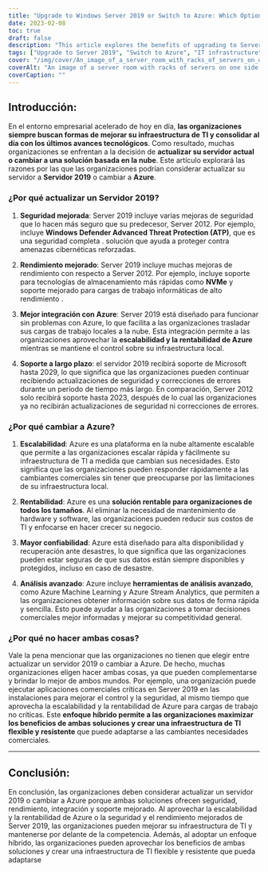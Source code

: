 ```yaml
---
title: "Upgrade to Windows Server 2019 or Switch to Azure: Which Option is Right for Your Business?"
date: 2023-02-08
toc: true
draft: false
description: "This article explores the benefits of upgrading to Server 2019 or switching to Azure, including improved security, performance, integration, and support, to help organizations make the best decision for their IT infrastructure."
tags: ["Upgrade to Server 2019", "Switch to Azure", "IT infrastructure", "Business technology", "Security enhancements", "Performance improvements", "Integration with Azure", "Long-term support", "Scalability", "Cost-effectiveness", "Increased reliability", "Advanced analytics", "Hybrid approach", "Flexible and resilient IT infrastructure"]
cover: "/img/cover/An_image_of_a_server_room_with_racks_of_servers_on_one_side.png"
coverAlt: "An image of a server room with racks of servers on one side and a cloud on the other side, with a person standing in the middle looking at them both."
coverCaption: ""
---
```


 ## Introducción:  En el entorno empresarial acelerado de hoy en día, **las organizaciones siempre buscan formas de mejorar su infraestructura de TI y consolidar al día con los últimos avances tecnológicos**. Como resultado, muchas organizaciones se enfrentan a la decisión de **actualizar su servidor actual o cambiar a una solución basada en la nube**. Este artículo explorará las razones por las que las organizaciones podrían considerar actualizar su servidor a **Servidor 2019** o cambiar a **Azure**.  ### ¿Por qué actualizar un Servidor 2019?  1. **Seguridad mejorada**: Server 2019 incluye varias mejoras de seguridad que lo hacen más seguro que su predecesor, Server 2012. Por ejemplo, incluye **Windows Defender Advanced Threat Protection (ATP)**, que es una seguridad completa . solución que ayuda a proteger contra amenazas cibernéticas reforzadas.  2. **Rendimiento mejorado**: Server 2019 incluye muchas mejoras de rendimiento con respecto a Server 2012. Por ejemplo, incluye soporte para tecnologías de almacenamiento más rápidas como **NVMe** y soporte mejorado para cargas de trabajo informáticas de alto rendimiento .  3. **Mejor integración con Azure**: Server 2019 está diseñado para funcionar sin problemas con Azure, lo que facilita a las organizaciones trasladar sus cargas de trabajo locales a la nube. Esta integración permite a las organizaciones aprovechar la **escalabilidad y la rentabilidad de Azure** mientras se mantiene el control sobre su infraestructura local.  4. **Soporte a largo plazo**: el servidor 2019 recibirá soporte de Microsoft hasta 2029, lo que significa que las organizaciones pueden continuar recibiendo actualizaciones de seguridad y correcciones de errores durante un período de tiempo más largo. En comparación, Server 2012 solo recibirá soporte hasta 2023, después de lo cual las organizaciones ya no recibirán actualizaciones de seguridad ni correcciones de errores.  ### ¿Por qué cambiar a Azure?  1. **Escalabilidad**: Azure es una plataforma en la nube altamente escalable que permite a las organizaciones escalar rápida y fácilmente su infraestructura de TI a medida que cambian sus necesidades. Esto significa que las organizaciones pueden responder rápidamente a las cambiantes comerciales sin tener que preocuparse por las limitaciones de su infraestructura local.  2. **Rentabilidad**: Azure es una **solución rentable para organizaciones de todos los tamaños**. Al eliminar la necesidad de mantenimiento de hardware y software, las organizaciones pueden reducir sus costos de TI y enfocarse en hacer crecer su negocio.  3. **Mayor confiabilidad**: Azure está diseñado para alta disponibilidad y recuperación ante desastres, lo que significa que las organizaciones pueden estar seguras de que sus datos están siempre disponibles y protegidos, incluso en caso de desastre.  4. **Análisis avanzado**: Azure incluye **herramientas de análisis avanzado**, como Azure Machine Learning y Azure Stream Analytics, que permiten a las organizaciones obtener información sobre sus datos de forma rápida y sencilla. Esto puede ayudar a las organizaciones a tomar decisiones comerciales mejor informadas y mejorar su competitividad general.  ### ¿Por qué no hacer ambas cosas?  Vale la pena mencionar que las organizaciones no tienen que elegir entre actualizar un servidor 2019 o cambiar a Azure. De hecho, muchas organizaciones eligen hacer ambas cosas, ya que pueden complementarse y brindar lo mejor de ambos mundos. Por ejemplo, una organización puede ejecutar aplicaciones comerciales críticas en Server 2019 en las instalaciones para mejorar el control y la seguridad, al mismo tiempo que aprovecha la escalabilidad y la rentabilidad de Azure para cargas de trabajo no críticas. Este **enfoque híbrido permite a las organizaciones maximizar los beneficios de ambas soluciones y crear una infraestructura de TI flexible y resistente** que puede adaptarse a las cambiantes necesidades comerciales.  _________  ## Conclusión:  En conclusión, las organizaciones deben considerar actualizar un servidor 2019 o cambiar a Azure porque ambas soluciones ofrecen seguridad, rendimiento, integración y soporte mejorado. Al aprovechar la escalabilidad y la rentabilidad de Azure o la seguridad y el rendimiento mejorados de Server 2019, las organizaciones pueden mejorar su infraestructura de TI y mantenerse por delante de la competencia. Además, al adoptar un enfoque híbrido, las organizaciones pueden aprovechar los beneficios de ambas soluciones y crear una infraestructura de TI flexible y resistente que pueda adaptarse